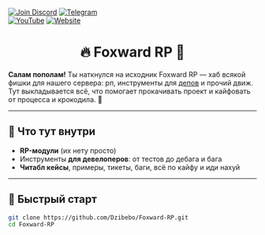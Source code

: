 [![Join Discord](https://img.shields.io/badge/discord-join-blue?logo=discord&style=for-the-badge)](https://foxward.com/discord)
[![Telegram](https://img.shields.io/badge/Telegram-Join-blue?logo=telegram&logoColor=white&style=for-the-badge)](https://t.me/foxward_srv)  
[![YouTube](https://img.shields.io/badge/YouTube-Subscribe-red?logo=youtube&logoColor=white&style=for-the-badge)](https://youtu.be/SH8ykutRWOA?si=w4pE_DX8O4Z_tY4O&t=30)
[![Website](https://img.shields.io/badge/Website-Visit-brightgreen?logo=google-chrome&logoColor=white&style=for-the-badge)](https://dzibebo.com)

<h1 align="center">🔥 Foxward RP 🚀</h1>

**Салам пополам!** Ты наткнулся на исходник Foxward RP — хаб всякой фишки для нашего сервера: рп, инструменты для [депов](https://youtu.be/lfbU4Vo1H9M?si=11xxWy3CuGzQJJ0R) и прочий движ. Тут выкладывается всё, что помогает прокачивать проект и кайфовать от процесса и крокодила. 🍬

---

## 🎯 Что тут внутри

- **RP-модули** (их нету просто)
- Инструменты **для девелоперов**: от тестов до дебага и бага
- **Читабл кейсы**, примеры, тикеты, баги, всё по кайфу и иди нахуй

---

## 🚦 Быстрый старт

```bash
git clone https://github.com/Dzibebo/Foxward-RP.git
cd Foxward-RP
